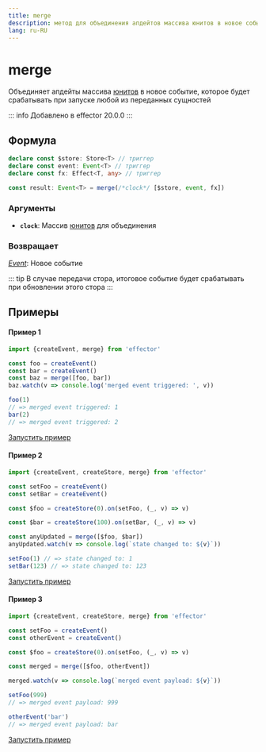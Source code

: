 ```yaml
---
title: merge
description: метод для объединения апдейтов массива юнитов в новое событие, которое будет срабатывать при запуске любой из переданных сущностей
lang: ru-RU
---
```


# merge

Объединяет апдейты массива [юнитов](/ru/explanation/glossary.md#common-unit) в новое событие, которое будет срабатывать при запуске любой из переданных сущностей

::: info
Добавлено в effector 20.0.0
:::

## Формула

```ts
declare const $store: Store<T> // триггер
declare const event: Event<T> // триггер
declare const fx: Effect<T, any> // триггер

const result: Event<T> = merge(/*clock*/ [$store, event, fx])
```

### Аргументы

- **`clock`**: Массив [юнитов](/ru/explanation/glossary.md#common-unit) для объединения

### Возвращает

[_Event_](/ru/api/effector/Event.md): Новое событие

::: tip
В случае передачи стора, итоговое событие будет срабатывать при обновлении этого стора
:::

## Примеры

#### Пример 1

```js
import {createEvent, merge} from 'effector'

const foo = createEvent()
const bar = createEvent()
const baz = merge([foo, bar])
baz.watch(v => console.log('merged event triggered: ', v))

foo(1)
// => merged event triggered: 1
bar(2)
// => merged event triggered: 2
```

[Запустить пример](https://share.effector.dev/WxUgr6dZ)

#### Пример 2

```js
import {createEvent, createStore, merge} from 'effector'

const setFoo = createEvent()
const setBar = createEvent()

const $foo = createStore(0).on(setFoo, (_, v) => v)

const $bar = createStore(100).on(setBar, (_, v) => v)

const anyUpdated = merge([$foo, $bar])
anyUpdated.watch(v => console.log(`state changed to: ${v}`))

setFoo(1) // => state changed to: 1
setBar(123) // => state changed to: 123
```

[Запустить пример](https://share.effector.dev/Rp9wuRvl)

#### Пример 3

```js
import {createEvent, createStore, merge} from 'effector'

const setFoo = createEvent()
const otherEvent = createEvent()

const $foo = createStore(0).on(setFoo, (_, v) => v)

const merged = merge([$foo, otherEvent])

merged.watch(v => console.log(`merged event payload: ${v}`))

setFoo(999)
// => merged event payload: 999

otherEvent('bar')
// => merged event payload: bar
```

[Запустить пример](https://share.effector.dev/pKkiyhVQ)
